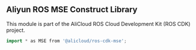 ## Aliyun ROS MSE Construct Library

This module is part of the AliCloud ROS Cloud Development Kit (ROS CDK) project.

```go
import * as MSE from '@alicloud/ros-cdk-mse';
```
